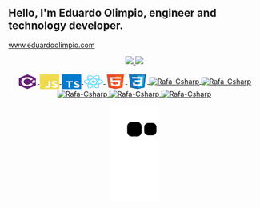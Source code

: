 ## Hello, I'm Eduardo Olimpio, engineer and technology developer.
www.eduardoolimpio.com
<div align="center">
  <a href="https://github.com/eduardoolimpiodev">
  <img height="180em" src="https://github-readme-stats.vercel.app/api?username=EduardoOlimpiodev&show_icons=true&theme=dracula&include_all_commits=true&count_private=true"/>
  <img height="180em" src="https://github-readme-stats.vercel.app/api/top-langs/?username=eduardoolimpiodev&layout=compact&langs_count=7&theme=dracula"/>
</div>
  <div align="center" style="display: inline_block"><br>
    <img align="center" alt="Rafa-Js" height="30" width="40" src="https://raw.githubusercontent.com/devicons/devicon/master/icons/csharp/csharp-plain.svg">
  <img align="center" alt="Rafa-Js" height="30" width="40" src="https://raw.githubusercontent.com/devicons/devicon/master/icons/javascript/javascript-plain.svg">
     <img align="center" alt="Rafa-Ts" height="30" width="40" src="https://raw.githubusercontent.com/devicons/devicon/master/icons/typescript/typescript-plain.svg">
  <img align="center" alt="Rafa-React" height="30" width="40" src="https://raw.githubusercontent.com/devicons/devicon/master/icons/react/react-original.svg">
  <img align="center" alt="Rafa-HTML" height="30" width="40" src="https://raw.githubusercontent.com/devicons/devicon/master/icons/html5/html5-original.svg">
  <img align="center" alt="Rafa-CSS" height="30" width="40" src="https://raw.githubusercontent.com/devicons/devicon/master/icons/css3/css3-original.svg">
  <img align="center" alt="Rafa-Csharp" height="30" width="100" src="https://img.shields.io/badge/Node.js-339933?style=for-the-badge&logo=nodedotjs&logoColor=white">
  <img align="center" alt="Rafa-Csharp" height="30" width="100" src="https://img.shields.io/badge/Express.js-000000?style=for-the-badge&logo=express&logoColor=white">
  <img align="center" alt="Rafa-Csharp" height="30" width="100" src="https://img.shields.io/badge/next.js-000000?style=for-the-badge&logo=nextdotjs&logoColor=white">
  <img align="center" alt="Rafa-Csharp" height="30" width="100" src="https://img.shields.io/badge/MySQL-005C84?style=for-the-badge&logo=mysql&logoColor=white">
  <img align="center" alt="Rafa-Csharp" height="30" width="100" src="https://img.shields.io/badge/GIT-E44C30?style=for-the-badge&logo=git&logoColor=white">
  
</div>
  <div align="center">
 
  ![Snake animation](https://github.com/rafaballerini/rafaballerini/blob/output/github-contribution-grid-snake.svg)
 
</div>
